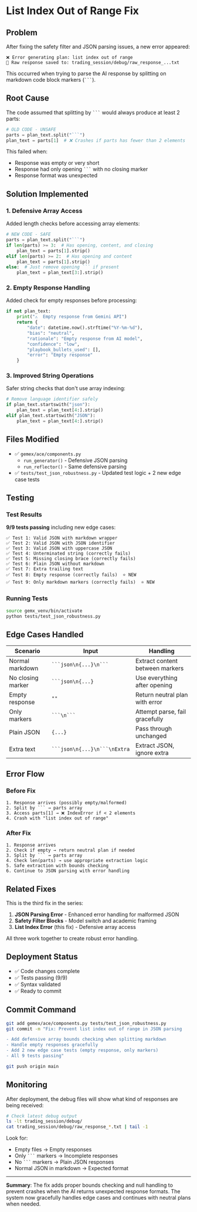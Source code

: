 # List Index Out of Range Fix

## Problem
After fixing the safety filter and JSON parsing issues, a new error appeared:
```
❌ Error generating plan: list index out of range
📝 Raw response saved to: trading_session/debug/raw_response_...txt
```

This occurred when trying to parse the AI response by splitting on markdown code block markers (` ``` `).

## Root Cause
The code assumed that splitting by ` ``` ` would always produce at least 2 parts:
```python
# OLD CODE - UNSAFE
parts = plan_text.split("```")
plan_text = parts[1]  # ❌ Crashes if parts has fewer than 2 elements
```

This failed when:
- Response was empty or very short
- Response had only opening ` ``` ` with no closing marker
- Response format was unexpected

## Solution Implemented

### 1. **Defensive Array Access**
Added length checks before accessing array elements:
```python
# NEW CODE - SAFE
parts = plan_text.split("```")
if len(parts) >= 3:  # Has opening, content, and closing
    plan_text = parts[1].strip()
elif len(parts) >= 2:  # Has opening and content
    plan_text = parts[1].strip()
else:  # Just remove opening ``` if present
    plan_text = plan_text[3:].strip()
```

### 2. **Empty Response Handling**
Added check for empty responses before processing:
```python
if not plan_text:
    print("⚠️  Empty response from Gemini API")
    return {
        "date": datetime.now().strftime("%Y-%m-%d"),
        "bias": "neutral",
        "rationale": "Empty response from AI model",
        "confidence": "low",
        "playbook_bullets_used": [],
        "error": "Empty response"
    }
```

### 3. **Improved String Operations**
Safer string checks that don't use array indexing:
```python
# Remove language identifier safely
if plan_text.startswith("json"):
    plan_text = plan_text[4:].strip()
elif plan_text.startswith("JSON"):
    plan_text = plan_text[4:].strip()
```

## Files Modified
- ✅ `gemex/ace/components.py`
  - `run_generator()` - Defensive JSON parsing
  - `run_reflector()` - Same defensive parsing
- ✅ `tests/test_json_robustness.py` - Updated test logic + 2 new edge case tests

## Testing

### Test Results
**9/9 tests passing** including new edge cases:
```
✅ Test 1: Valid JSON with markdown wrapper
✅ Test 2: Valid JSON with JSON identifier  
✅ Test 3: Valid JSON with uppercase JSON
✅ Test 4: Unterminated string (correctly fails)
✅ Test 5: Missing closing brace (correctly fails)
✅ Test 6: Plain JSON without markdown
✅ Test 7: Extra trailing text
✅ Test 8: Empty response (correctly fails)  ⭐ NEW
✅ Test 9: Only markdown markers (correctly fails)  ⭐ NEW
```

### Running Tests
```bash
source gemx_venv/bin/activate
python tests/test_json_robustness.py
```

## Edge Cases Handled

| Scenario | Input | Handling |
|----------|-------|----------|
| Normal markdown | ` ```json\n{...}\n``` ` | Extract content between markers |
| No closing marker | ` ```json\n{...} ` | Use everything after opening |
| Empty response | `""` | Return neutral plan with error |
| Only markers | ` ```\n``` ` | Attempt parse, fail gracefully |
| Plain JSON | `{...}` | Pass through unchanged |
| Extra text | ` ```json\n{...}\n```\nExtra ` | Extract JSON, ignore extra |

## Error Flow

### Before Fix
```
1. Response arrives (possibly empty/malformed)
2. Split by ``` → parts array
3. Access parts[1] → ❌ IndexError if < 2 elements
4. Crash with "list index out of range"
```

### After Fix
```
1. Response arrives
2. Check if empty → return neutral plan if needed
3. Split by ``` → parts array
4. Check len(parts) → use appropriate extraction logic
5. Safe extraction with bounds checking
6. Continue to JSON parsing with error handling
```

## Related Fixes

This is the third fix in the series:
1. **JSON Parsing Error** - Enhanced error handling for malformed JSON
2. **Safety Filter Blocks** - Model switch and academic framing
3. **List Index Error** (this fix) - Defensive array access

All three work together to create robust error handling.

## Deployment Status
- ✅ Code changes complete
- ✅ Tests passing (9/9)
- ✅ Syntax validated
- ✅ Ready to commit

## Commit Command
```bash
git add gemex/ace/components.py tests/test_json_robustness.py
git commit -m "Fix: Prevent list index out of range in JSON parsing

- Add defensive array bounds checking when splitting markdown
- Handle empty responses gracefully
- Add 2 new edge case tests (empty response, only markers)
- All 9 tests passing"

git push origin main
```

## Monitoring
After deployment, the debug files will show what kind of responses are being received:
```bash
# Check latest debug output
ls -lt trading_session/debug/
cat trading_session/debug/raw_response_*.txt | tail -1
```

Look for:
- Empty files → Empty responses
- Only ` ``` ` markers → Incomplete responses  
- No ` ``` ` markers → Plain JSON responses
- Normal JSON in markdown → Expected format

---

**Summary**: The fix adds proper bounds checking and null handling to prevent crashes when the AI returns unexpected response formats. The system now gracefully handles edge cases and continues with neutral plans when needed.
